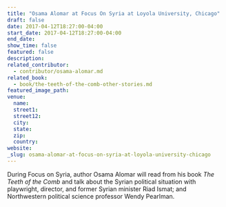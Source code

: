 ```yaml
---
title: "Osama Alomar at Focus On Syria at Loyola University, Chicago"
draft: false
date: 2017-04-12T18:27:00-04:00
start_date: 2017-04-12T18:27:00-04:00
end_date:
show_time: false
featured: false
description:
related_contributor:
  - contributor/osama-alomar.md
related_book:
  - book/the-teeth-of-the-comb-other-stories.md
featured_image_path:
venue:
  name:
  street1:
  street12:
  city:
  state:
  zip:
  country:
website:
_slug: osama-alomar-at-focus-on-syria-at-loyola-university-chicago
---
```


During Focus on Syria, author Osama Alomar will read from his book _The Teeth of the Comb_ and talk about the Syrian political situation with playwright, director, and former Syrian minister Riad Ismat; and Northwestern political science professor Wendy Pearlman.

